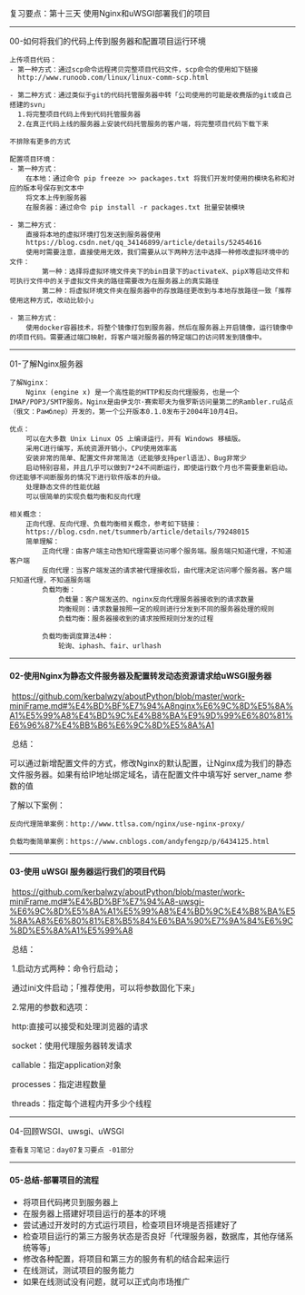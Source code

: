 复习要点：第十三天	使用Nginx和uWSGI部署我们的项目

----

00-如何将我们的代码上传到服务器和配置项目运行环境

```
上传项目代码：
- 第一种方式：通过scp命令远程拷贝完整项目代码文件，scp命令的使用如下链接
  http://www.runoob.com/linux/linux-comm-scp.html

- 第二种方式：通过类似于git的代码托管服务器中转「公司使用的可能是收费版的git或自己搭建的svn」
  1.将完整项目代码上传到代码托管服务器
  2.在真正代码上线的服务器上安装代码托管服务的客户端，将完整项目代码下载下来

不排除有更多的方式
```

```
配置项目环境：
- 第一种方式：
	在本地：通过命令 pip freeze >> packages.txt 将我们开发时使用的模块名称和对应的版本号保存到文本中
	将文本上传到服务器
	在服务器：通过命令 pip install -r packages.txt 批量安装模块
	
- 第二种方式：
	直接将本地的虚拟环境打包发送到服务器使用
	https://blog.csdn.net/qq_34146899/article/details/52454616
	使用时需要注意，直接使用无效，我们需要从以下两种方法中选择一种修改虚拟环境中的文件：
		第一种：选择将虚拟环境文件夹下的bin目录下的activateX、pipX等启动文件和可执行文件中的关于虚拟文件夹的路径需要改为在服务器上的真实路径
		第二种：将虚拟环境文件夹在服务器中的存放路径更改到与本地存放路径一致「推荐使用这种方式，改动比较小」
	
- 第三种方式：
	使用docker容器技术，将整个镜像打包到服务器，然后在服务器上开启镜像，运行镜像中的项目代码。需要通过端口映射，将客户端对服务器的特定端口的访问转发到镜像中。

```

---

01-了解Nginx服务器

```
了解Nginx：
	Nginx (engine x) 是一个高性能的HTTP和反向代理服务，也是一个IMAP/POP3/SMTP服务。Nginx是由伊戈尔·赛索耶夫为俄罗斯访问量第二的Rambler.ru站点（俄文：Рамблер）开发的，第一个公开版本0.1.0发布于2004年10月4日。

优点：
    可以在大多数 Unix Linux OS 上编译运行，并有 Windows 移植版。
    采用C进行编写，系统资源开销小，CPU使用效率高
    安装非常的简单、配置文件非常简洁（还能够支持perl语法）、Bug非常少
    启动特别容易，并且几乎可以做到7*24不间断运行，即使运行数个月也不需要重新启动。你还能够不间断服务的情况下进行软件版本的升级。
    处理静态文件的性能优越
    可以很简单的实现负载均衡和反向代理
    
相关概念：
	正向代理、反向代理、负载均衡相关概念，参考如下链接：
    https://blog.csdn.net/tsummerb/article/details/79248015
  	简单理解：
  		正向代理：由客户端主动告知代理需要访问哪个服务端。服务端只知道代理，不知道客户端
  		反向代理：当客户端发送的请求被代理接收后，由代理决定访问哪个服务器。客户端只知道代理，不知道服务端
  		负载均衡：
  			负载量：客户端发送的、nginx反向代理服务器接收到的请求数量
  			均衡规则：请求数量按照一定的规则进行分发到不同的服务器处理的规则
  			负载均衡：服务器接收到的请求按照规则分发的过程
  			
  		负载均衡调度算法4种：
  			轮询、iphash、fair、urlhash

```

---

#### 02-使用Nginx为静态文件服务器及配置转发动态资源请求给uWSGI服务器

​	https://github.com/kerbalwzy/aboutPython/blob/master/work-miniFrame.md#%E4%BD%BF%E7%94%A8nginx%E6%9C%8D%E5%8A%A1%E5%99%A8%E4%BD%9C%E4%B8%BA%E9%9D%99%E6%80%81%E6%96%87%E4%BB%B6%E6%9C%8D%E5%8A%A1

​	总结：

​		可以通过新增配置文件的方式，修改Nginx的默认配置，让Nginx成为我们的静态文件服务器。如果有给IP地址绑定域名，请在配置文件中填写好 server_name 参数的值



了解以下案例：

```
反向代理简单案例：http://www.ttlsa.com/nginx/use-nginx-proxy/	

负载均衡简单案例：https://www.cnblogs.com/andyfengzp/p/6434125.html
```

---

#### 03-使用 uWSGI 服务器运行我们的项目代码

​	https://github.com/kerbalwzy/aboutPython/blob/master/work-miniFrame.md#%E4%BD%BF%E7%94%A8-uwsgi-%E6%9C%8D%E5%8A%A1%E5%99%A8%E4%BD%9C%E4%B8%BA%E5%8A%A8%E6%80%81%E8%B5%84%E6%BA%90%E7%9A%84%E6%9C%8D%E5%8A%A1%E5%99%A8

​	总结：

​	1.启动方式两种：命令行启动；

​				      通过ini文件启动；「推荐使用，可以将参数固化下来」

​	2.常用的参数和选项：

​		http:直接可以接受和处理浏览器的请求

​		socket：使用代理服务器转发请求

​		callable：指定application对象

​		processes：指定进程数量

​		threads：指定每个进程内开多少个线程

---

04-回顾WSGI、uwsgi、uWSGI

```
查看复习笔记：day07复习要点 -01部分
```

---

#### 05-总结-部署项目的流程

- 将项目代码拷贝到服务器上
- 在服务器上搭建好项目运行的基本的环境
- 尝试通过开发时的方式运行项目，检查项目环境是否搭建好了
- 检查项目运行的第三方服务状态是否良好「代理服务器，数据库，其他存储系统等等」
- 修改各种配置，将项目和第三方的服务有机的结合起来运行
- 在线测试，测试项目的服务能力
- 如果在线测试没有问题，就可以正式向市场推广